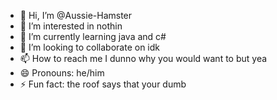 - 👋 Hi, I’m @Aussie-Hamster
- 👀 I’m interested in nothin
- 🌱 I’m currently learning java and c#
- 💞️ I’m looking to collaborate on idk
- 📫 How to reach me I dunno why you would want to but yea
- 😄 Pronouns: he/him
- ⚡ Fun fact: the roof says that your dumb

<!---
Aussie-Hamster/Aussie-Hamster is a ✨ special ✨ repository because its `README.md` (this file) appears on your GitHub profile.
You can click the Preview link to take a look at your changes.
--->
